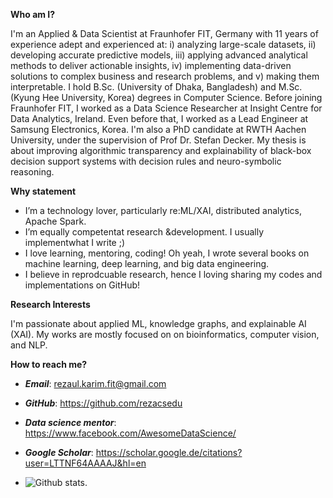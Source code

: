 **Who am I?**

I'm an Applied & Data Scientist at Fraunhofer FIT, Germany with 11 years of experience adept and experienced at: i) analyzing large-scale datasets, ii) developing accurate predictive models, iii) applying advanced analytical methods to deliver actionable insights, iv) implementing data-driven solutions to complex business and research problems, and v) making them interpretable. I hold B.Sc. (University of Dhaka, Bangladesh) and M.Sc. (Kyung Hee University, Korea) degrees in Computer Science. Before joining Fraunhofer FIT, I worked as a Data Science Researcher at Insight Centre for Data Analytics, Ireland. Even before that, I worked as a Lead Engineer at Samsung Electronics, Korea. I'm also a PhD candidate at RWTH Aachen University, under the supervision of Prof Dr. Stefan Decker. My thesis is about improving algorithmic transparency and explainability of black-box decision support systems with decision rules and neuro-symbolic reasoning. 

**Why statement**

- I’m a technology lover, particularly re:ML/XAI, distributed analytics, Apache Spark. 
- I’m equally competentat research &development. I usually implementwhat I write ;)
- I love learning, mentoring, coding! Oh yeah, I wrote several books on machine learning, deep learning, and big data engineering.
- I believe in reprodcuable research, hence I loving sharing my codes and implementations on GitHub! 

**Research Interests** 

I'm passionate about applied ML, knowledge graphs, and explainable AI (XAI). My works are mostly focused on on bioinformatics, computer vision, and NLP.

**How to reach me?**

- ***Email***: rezaul.karim.fit@gmail.com
- ***GitHub***: https://github.com/rezacsedu
- ***Data science mentor***: https://www.facebook.com/AwesomeDataScience/ 
- ***Google Scholar***: https://scholar.google.de/citations?user=LTTNF64AAAAJ&hl=en

- ![Github stats](https://github-readme-stats.vercel.app/api?username=rezacsedu&show_icons=true&hide_border=true).
